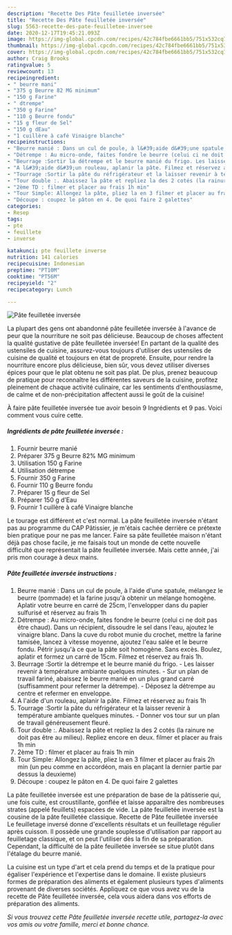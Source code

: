 ```yaml
---
description: "Recette Des Pâte feuilletée inversée"
title: "Recette Des Pâte feuilletée inversée"
slug: 5563-recette-des-pate-feuilletee-inversee
date: 2020-12-17T19:45:21.093Z
image: https://img-global.cpcdn.com/recipes/42c784fbe6661bb5/751x532cq70/pate-feuilletee-inversee-photo-principale-de-la-recette.jpg
thumbnail: https://img-global.cpcdn.com/recipes/42c784fbe6661bb5/751x532cq70/pate-feuilletee-inversee-photo-principale-de-la-recette.jpg
cover: https://img-global.cpcdn.com/recipes/42c784fbe6661bb5/751x532cq70/pate-feuilletee-inversee-photo-principale-de-la-recette.jpg
author: Craig Brooks
ratingvalue: 5
reviewcount: 13
recipeingredient:
- " beurre mani"
- "375 g Beurre 82 MG minimum"
- "150 g Farine"
- " dtrempe"
- "350 g Farine"
- "110 g Beurre fondu"
- "15 g fleur de Sel"
- "150 g dEau"
- "1 cuillère à café Vinaigre blanche"
recipeinstructions:
- "Beurre manié : Dans un cul de poule, à l&#39;aide d&#39;une spatule, mélangez le beurre (pommade) et la farine jusqu&#39;à obtenir un mélange homogène. Aplatir votre beurre en carré de 25cm, l&#39;envelopper dans du papier sulfurisé et réservez au frais 1h"
- "Détrempe : Au micro-onde, faites fondre le beurre (celui ci ne doit pas être chaud). Dans un récipient, dissoudre le sel dans l&#39;eau, ajoutez le vinaigre blanc. Dans la cuve du robot munie du crochet, mettre la farine tamisée, lancez à vitesse moyenne, ajoutez l&#39;eau salée et le beurre fondu. Pétrir jusqu&#39;à ce que la pâte soit homogène. Sans excès. Boulez, aplatir et formez un carré de 15cm. Filmez et réservez au frais 1h."
- "Beurrage :Sortir la détrempe et le beurre manié du frigo. Les laisser revenir à température ambiante quelques minutes. Sur un plan de travail fariné, abaissez le beurre manié en un plus grand carré (suffisamment pour refermer la détrempe). Déposez la détrempe au centre et refermer en enveloppe."
- "A l&#39;aide d&#39;un rouleau, aplanir la pâte. Filmez et réservez au frais 1h"
- "Tourrage :Sortir la pâte du réfrigérateur et la laisser revenir à température ambiante quelques minutes. Donner vos tour sur un plan de travail généreusement fleuré."
- "Tour double :. Abaissez la pâte et repliez la des 2 cotés (la rainure ne doit pas être au milieu). Repliez encore en deux. filmer et placer au frais 1h min"
- "2ème TD : filmer et placer au frais 1h min"
- "Tour Simple: Allongez la pâte, pliez la en 3 filmer et placer au frais 2h min (un peu comme en accordéon, mais en plaçant la dernier partie par dessus la deuxieme)"
- "Découpe : coupez le pâton en 4. De quoi faire 2 galettes"
categories:
- Resep
tags:
- pte
- feuillete
- inverse

katakunci: pte feuillete inverse 
nutrition: 141 calories
recipecuisine: Indonesian
preptime: "PT10M"
cooktime: "PT56M"
recipeyield: "2"
recipecategory: Lunch

---
```



![Pâte feuilletée inversée](https://img-global.cpcdn.com/recipes/42c784fbe6661bb5/751x532cq70/pate-feuilletee-inversee-photo-principale-de-la-recette.jpg)

La plupart des gens ont abandonné pâte feuilletée inversée à l'avance de peur que la nourriture ne soit pas délicieuse. Beaucoup de choses affectent la qualité gustative de pâte feuilletée inversée! En partant de la qualité des ustensiles de cuisine, assurez-vous toujours d'utiliser des ustensiles de cuisine de qualité et toujours en état de propreté. Ensuite, pour rendre la nourriture encore plus délicieuse, bien sûr, vous devez utiliser diverses épices pour que le plat obtenu ne soit pas plat. De plus, prenez beaucoup de pratique pour reconnaître les différentes saveurs de la cuisine, profitez pleinement de chaque activité culinaire, car les sentiments d'enthousiasme, de calme et de non-précipitation affectent aussi le goût de la cuisine!

<!--inarticleads1-->

À faire pâte feuilletée inversée tue avoir besoin 9 Ingrédients et 9 pas. Voici comment vous cuire cette.

##### Ingrédients de pâte feuilletée inversée :

1. Fournir  beurre manié
1. Préparer 375 g Beurre 82% MG minimum
1. Utilisation 150 g Farine
1. Utilisation  détrempe
1. Fournir 350 g Farine
1. Fournir 110 g Beurre fondu
1. Préparer 15 g fleur de Sel
1. Préparer 150 g d’Eau
1. Fournir 1 cuillère à café Vinaigre blanche


Le tourage est différent et c&#39;est normal. La pâte feuilletée inversée n&#39;étant pas au programme du CAP Pâtissier, je m&#39;étais cachée derrière ce prétexte bien pratique pour ne pas me lancer. Faire sa pâte feuilletée maison n&#39;étant déjà pas chose facile, je me faisais tout un monde de cette nouvelle difficulté que représentait la pâte feuilletée inversée. Mais cette année, j&#39;ai pris mon courage à deux mains. 

<!--inarticleads2-->

##### Pâte feuilletée inversée instructions :

1. Beurre manié : Dans un cul de poule, à l&#39;aide d&#39;une spatule, mélangez le beurre (pommade) et la farine jusqu&#39;à obtenir un mélange homogène. Aplatir votre beurre en carré de 25cm, l&#39;envelopper dans du papier sulfurisé et réservez au frais 1h
1. Détrempe : Au micro-onde, faites fondre le beurre (celui ci ne doit pas être chaud). Dans un récipient, dissoudre le sel dans l&#39;eau, ajoutez le vinaigre blanc. Dans la cuve du robot munie du crochet, mettre la farine tamisée, lancez à vitesse moyenne, ajoutez l&#39;eau salée et le beurre fondu. Pétrir jusqu&#39;à ce que la pâte soit homogène. Sans excès. Boulez, aplatir et formez un carré de 15cm. Filmez et réservez au frais 1h.
1. Beurrage :Sortir la détrempe et le beurre manié du frigo. - Les laisser revenir à température ambiante quelques minutes. - Sur un plan de travail fariné, abaissez le beurre manié en un plus grand carré (suffisamment pour refermer la détrempe). - Déposez la détrempe au centre et refermer en enveloppe.
1. A l&#39;aide d&#39;un rouleau, aplanir la pâte. Filmez et réservez au frais 1h
1. Tourrage :Sortir la pâte du réfrigérateur et la laisser revenir à température ambiante quelques minutes. - Donner vos tour sur un plan de travail généreusement fleuré.
1. Tour double :. Abaissez la pâte et repliez la des 2 cotés (la rainure ne doit pas être au milieu). Repliez encore en deux. filmer et placer au frais 1h min
1. 2ème TD : filmer et placer au frais 1h min
1. Tour Simple: Allongez la pâte, pliez la en 3 filmer et placer au frais 2h min (un peu comme en accordéon, mais en plaçant la dernier partie par dessus la deuxieme)
1. Découpe : coupez le pâton en 4. De quoi faire 2 galettes


La pâte feuilletée inversée est une préparation de base de la pâtisserie qui, une fois cuite, est croustillante, gonflée et laisse apparaître des nombreuses strates (appelé feuillets) espacées de vide. La pâte feuilletée inversée est la cousine de la pâte feuilletée classique. Recette de Pâte feuilletée inversée Le feuilletage inversé donne d&#39;excellents résultats et un feuilletage régulier après cuisson. Il possède une grande souplesse d&#39;utilisation par rapport au feuilletage classique, et on peut l&#39;utiliser dès la fin de sa préparation. Cependant, la difficulté de la pâte feuilletée inversée se situe plutôt dans l&#39;étalage du beurre manié. 

<!--inarticleads1-->

<p>
La cuisine est un type d'art et cela prend du temps et de la pratique pour égaliser l'expérience et l'expertise dans le domaine. Il existe plusieurs formes de préparation des aliments et également plusieurs types d'aliments provenant de diverses sociétés. Appliquez ce que vous avez vu de la recette de Pâte feuilletée inversée, cela vous aidera dans vos efforts de préparation des aliments.
</p>

<p>
<i>Si vous trouvez cette Pâte feuilletée inversée recette utile, partagez-la avec vos amis ou votre famille, merci et bonne chance.</i>
</p>
